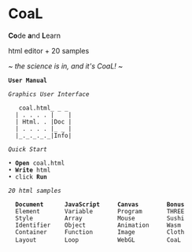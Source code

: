 # CoaL
**Co**de **a**nd **L**earn

html editor + 20 samples

*~ the science is in, and it's CoaL! ~*
<pre><code><b>User Manual</b>

<i>Graphics User Interface</i>

   coal.html_ _ _     
  | . . . . |    |
  | Html. . |Doc |
  | . . . . |_ _ |  	
  |_._._._._|Info| 
  
<i>Quick Start </i>

&bullet; <b>Open</b> coal.html
&bullet; <b>Write</b> html
&bullet; click <b>Run</b>

<i>20 html samples </i>

  <b>Document      JavaScript     Canvas        Bonus </b>
  Element       Variable       Program       THREE
  Style         Array          Mouse         Sushi
  Identifier    Object         Animation     Wasm
  Container     Function       Image         Cloth
  Layout        Loop           WebGL         CoaL </code> </pre>
